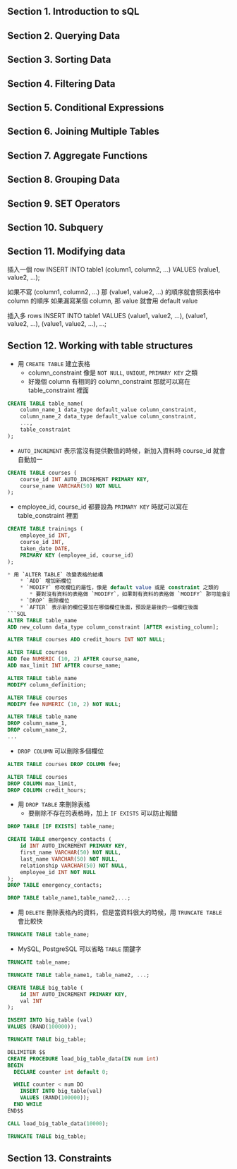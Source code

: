 ## Section 1. Introduction to sQL
## Section 2. Querying Data
## Section 3. Sorting Data
## Section 4. Filtering Data
## Section 5. Conditional Expressions
## Section 6. Joining Multiple Tables
## Section 7. Aggregate Functions
## Section 8. Grouping Data
## Section 9. SET Operators
## Section 10. Subquery

## Section 11. Modifying data

插入一個 row
INSERT INTO table1 (column1, column2, ...)
VALUES (value1, value2, ...);

如果不寫 (column1, column2, ...) 那 (value1, value2, ...) 的順序就會照表格中 column 的順序
如果漏寫某個 column, 那 value 就會用 default value

插入多 rows
INSERT INTO table1
VALUES (value1, value2, ...),
       (value1, value2, ...),
       (value1, value2, ...),
       ...;




## Section 12. Working with table structures

* 用 `CREATE TABLE` 建立表格
    * column_constraint 像是 `NOT NULL`, `UNIQUE`, `PRIMARY KEY` 之類
    * 好幾個 column 有相同的 column_constraint 那就可以寫在 table_constraint 裡面
```SQL
CREATE TABLE table_name(
    column_name_1 data_type default_value column_constraint,
    column_name_2 data_type default_value column_constraint,
    ...,
    table_constraint
);
```

* `AUTO_INCREMENT` 表示當沒有提供數值的時候，新加入資料時 course_id 就會自動加一
```SQL
CREATE TABLE courses (
    course_id INT AUTO_INCREMENT PRIMARY KEY,
    course_name VARCHAR(50) NOT NULL
);
```

* employee_id, course_id 都要設為 `PRIMARY KEY` 時就可以寫在 table_constraint 裡面
```SQL
CREATE TABLE trainings (
    employee_id INT,
    course_id INT,
    taken_date DATE,
    PRIMARY KEY (employee_id, course_id)
);

* 用 `ALTER TABLE` 改變表格的結構
    * `ADD` 增加新欄位
    * `MODIFY` 修改欄位的屬性，像是 default value 或是 constraint 之類的
       * 要對沒有資料的表格做 `MODIFY`，如果對有資料的表格做 `MODIFY` 那可能會造成失去資料
    * `DROP` 刪除欄位
    * `AFTER` 表示新的欄位要加在哪個欄位後面，預設是最後的一個欄位後面
```SQL
ALTER TABLE table_name
ADD new_column data_type column_constraint [AFTER existing_column];
```
```SQL
ALTER TABLE courses ADD credit_hours INT NOT NULL;
```
```SQL
ALTER TABLE courses
ADD fee NUMERIC (10, 2) AFTER course_name,
ADD max_limit INT AFTER course_name;
```
```SQL
ALTER TABLE table_name
MODIFY column_definition;
```
```SQL
ALTER TABLE courses
MODIFY fee NUMERIC (10, 2) NOT NULL;
```
```SQL
ALTER TABLE table_name
DROP column_name_1,
DROP column_name_2,
...
```

* `DROP COLUMN` 可以刪除多個欄位
```SQL
ALTER TABLE courses DROP COLUMN fee;
```
```SQL
ALTER TABLE courses
DROP COLUMN max_limit,
DROP COLUMN credit_hours;
```

* 用 `DROP TABLE` 來刪除表格
    * 要刪除不存在的表格時，加上 `IF EXISTS` 可以防止報錯
```SQL
DROP TABLE [IF EXISTS] table_name;
```
```SQL
CREATE TABLE emergency_contacts (
    id INT AUTO_INCREMENT PRIMARY KEY,
    first_name VARCHAR(50) NOT NULL,
    last_name VARCHAR(50) NOT NULL,
    relationship VARCHAR(50) NOT NULL,
    employee_id INT NOT NULL
);
DROP TABLE emergency_contacts;
```
```SQL
DROP TABLE table_name1,table_name2,...;
```

* 用 `DELETE` 刪除表格內的資料，但是當資料很大的時候，用 `TRUNCATE TABLE` 會比較快
```SQL
TRUNCATE TABLE table_name;
```
* MySQL, PostgreSQL 可以省略 `TABLE` 關鍵字
```SQL
TRUNCATE table_name;
```
```SQL
TRUNCATE TABLE table_name1, table_name2, ...;
```
```SQL
CREATE TABLE big_table (
    id INT AUTO_INCREMENT PRIMARY KEY,
    val INT
);

INSERT INTO big_table (val)
VALUES (RAND(100000));

TRUNCATE TABLE big_table;
```
```SQL
DELIMITER $$
CREATE PROCEDURE load_big_table_data(IN num int)
BEGIN
  DECLARE counter int default 0;

  WHILE counter < num DO
    INSERT INTO big_table(val)
    VALUES (RAND(100000));
  END WHILE
END$$

CALL load_big_table_data(10000);

TRUNCATE TABLE big_table;
```

## Section 13. Constraints
```SQL
```
```SQL
```
```SQL
```

